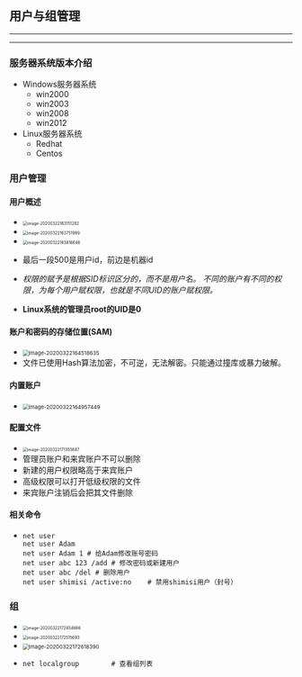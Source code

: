 ## 用户与组管理

---

---

### 服务器系统版本介绍

* Windows服务器系统
  * win2000
  * win2003
  * win2008
  * win2012
* Linux服务器系统
  * Redhat
  * Centos

### 用户管理

#### 用户概述

* <img src="/Learning-Notes/./qmfgwhloanqrxtxibiji/SavedPics/用户与组管理/image-20200322163151282.png" alt="image-20200322163151282" style="zoom:50%;" />
* <img src="/Learning-Notes/./qmfgwhloanqrxtxibiji/SavedPics/用户与组管理/image-20200322163751999.png" alt="image-20200322163751999" style="zoom:50%;" />
* <img src="/Learning-Notes/./qmfgwhloanqrxtxibiji/SavedPics/用户与组管理/image-20200322163816646.png" alt="image-20200322163816646" style="zoom:50%;" />
* 最后一段500是用户id，前边是机器id

* *权限的赋予是根据SID标识区分的，而不是用户名。*
  *不同的账户有不同的权限，为每个用户赋权限，也就是不同UID的账户赋权限。*

* **Linux系统的管理员root的UID是0**

#### 账户和密码的存储位置(SAM)

* <img src="/Learning-Notes/./qmfgwhloanqrxtxibiji/SavedPics/用户与组管理/image-20200322164518635.png" alt="image-20200322164518635" style="zoom: 67%;" />
* 文件已使用Hash算法加密，不可逆，无法解密。只能通过撞库或暴力破解。

#### 内置账户

* <img src="/Learning-Notes/./qmfgwhloanqrxtxibiji/SavedPics/用户与组管理/image-20200322164957449.png" alt="image-20200322164957449" style="zoom:67%;" />

#### 配置文件

* <img src="/Learning-Notes/./qmfgwhloanqrxtxibiji/SavedPics/用户与组管理/image-20200322171355687.png" alt="image-20200322171355687" style="zoom: 50%;" />
* 管理员账户和来宾账户不可以删除
* 新建的用户权限略高于来宾账户
* 高级权限可以打开低级权限的文件
* 来宾账户注销后会把其文件删除

#### 相关命令

* ```dos
  net user 
  net user Adam
  net user Adam 1 # 给Adam修改账号密码
  net user abc 123 /add	# 修改密码或新建用户
  net user abc /del # 删除用户
  net user shimisi /active:no    # 禁用shimisi用户（封号）
  ```

### 组

* <img src="/Learning-Notes/./qmfgwhloanqrxtxibiji/SavedPics/用户与组管理/image-20200322172454666.png" alt="image-20200322172454666" style="zoom:50%;" />

* <img src="/Learning-Notes/./qmfgwhloanqrxtxibiji/SavedPics/用户与组管理/image-20200322172515693.png" alt="image-20200322172515693" style="zoom:50%;" />

* <img src="/Learning-Notes/./qmfgwhloanqrxtxibiji/SavedPics/用户与组管理/image-20200322172618390.png" alt="image-20200322172618390" style="zoom:67%;" />

* ```dos
  net localgroup 		# 查看组列表
  ```

